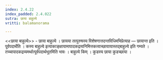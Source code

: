 ```yaml
---
index: 2.4.22
index_padded: 2.4.022
sutra: छाया बाहुल्ये
vritti: balamanorama

---
```

<<छाया बाहुल्ये>> - छाया बाहुल्ये । छायया तत्पुरुषस्य विशेषणात्तदन्तविधिमभिप्रेत्याह — छायान्त इति । पूर्वपदार्थेति । कस्य बाहुल्ये इत्याकाङ्क्षायामापादकद्रव्यनिमित्तकत्वाच्छायायास्तद्बाहुल्ये इति गम्यते । तच्चापादकद्रव्यमर्थात्पूर्वपदार्थभूतमिति भावः । बाहुल्ये किम्  । कुडस्य छाया कुडच्छाया ।